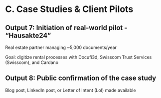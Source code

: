 # C. Case Studies & Client Pilots

## Output 7: Initiation of real-world pilot - “Hausakte24”

Real estate partner managing ~5,000 documents/year

Goal: digitize rental processes with Docufi3d, Swisscom Trust Services (Swisscom), and Cardano

## Output 8: Public confirmation of the case study

Blog post, LinkedIn post, or Letter of Intent (LoI) made available
